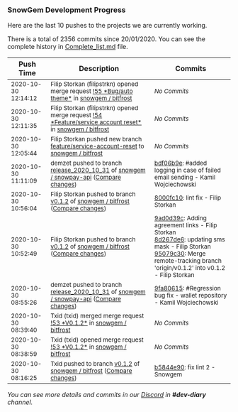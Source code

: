 
### SnowGem Development Progress

Here are the last 10 pushes to the projects we are currently working.

There is a total of 2356 commits since 20/01/2020. You can see the complete history in
 [Complete_list.md](Complete_list.md) file.

| Push Time | Description | Commits |
| --- | --- | --- |
| <sub>2020-10-30 12:14:12</sub> | <sub>Filip Storkan (filipstrkn) opened merge request [\!55 \*Bug/auto theme\*](https://gitlab.com/snowgem/bitfrost/-/merge_requests/55) in [snowgem / bitfrost](https://gitlab.com/snowgem/bitfrost)</sub> | <sub>_No Commits_</sub> |
| <sub>2020-10-30 12:11:35</sub> | <sub>Filip Storkan (filipstrkn) opened merge request [\!54 \*Feature/service account reset\*](https://gitlab.com/snowgem/bitfrost/-/merge_requests/54) in [snowgem / bitfrost](https://gitlab.com/snowgem/bitfrost)</sub> | <sub>_No Commits_</sub> |
| <sub>2020-10-30 12:05:44</sub> | <sub>Filip Storkan pushed new branch [feature/service\-account\-reset](https://gitlab.com/snowgem/bitfrost/commits/feature/service-account-reset) to [snowgem / bitfrost](https://gitlab.com/snowgem/bitfrost)</sub> | <sub>_No Commits_</sub> |
| <sub>2020-10-30 11:11:09</sub> | <sub>demzet pushed to branch [release\_2020\_10\_31](https://gitlab.com/snowgem/snowpay-api/commits/release_2020_10_31) of [snowgem / snowpay\-api](https://gitlab.com/snowgem/snowpay-api) ([Compare changes](https://gitlab.com/snowgem/snowpay-api/compare/9fa80615ab1c59d15dda32f44298db31ce51447d...bdf06b9e72a13956b70c2c38bd54ae7252e7970f))</sub> | <sub>[bdf06b9e](https://gitlab.com/snowgem/snowpay-api/-/commit/bdf06b9e72a13956b70c2c38bd54ae7252e7970f): #added logging in case of failed email sending - Kamil Wojciechowski</sub> |
| <sub>2020-10-30 10:56:04</sub> | <sub>Filip Storkan pushed to branch [v0\.1\.2](https://gitlab.com/snowgem/bitfrost/commits/v0.1.2) of [snowgem / bitfrost](https://gitlab.com/snowgem/bitfrost) ([Compare changes](https://gitlab.com/snowgem/bitfrost/compare/95079c30ac034c7f41847053e47ee38adc3f64df...8000fc1075e241acacd94ea590e6b9856231f373))</sub> | <sub>[8000fc10](https://gitlab.com/snowgem/bitfrost/-/commit/8000fc1075e241acacd94ea590e6b9856231f373): lint fix - Filip Storkan</sub> |
| <sub>2020-10-30 10:52:49</sub> | <sub>Filip Storkan pushed to branch [v0\.1\.2](https://gitlab.com/snowgem/bitfrost/commits/v0.1.2) of [snowgem / bitfrost](https://gitlab.com/snowgem/bitfrost) ([Compare changes](https://gitlab.com/snowgem/bitfrost/compare/b5844e90fdaf8cb0ff06f8ee7e80726f897b1321...95079c30ac034c7f41847053e47ee38adc3f64df))</sub> | <sub>[9ad0d39c](https://gitlab.com/snowgem/bitfrost/-/commit/9ad0d39c7ae9b2b101da14c86c2b2f10c908f8a1): Adding agreement links - Filip Storkan<br>[8d267de6](https://gitlab.com/snowgem/bitfrost/-/commit/8d267de69d3a29b7bcc209cb8d181263affc2976): updating sms mask - Filip Storkan<br>[95079c30](https://gitlab.com/snowgem/bitfrost/-/commit/95079c30ac034c7f41847053e47ee38adc3f64df): Merge remote-tracking branch 'origin/v0.1.2' into v0.1.2 - Filip Storkan</sub> |
| <sub>2020-10-30 08:55:26</sub> | <sub>demzet pushed to branch [release\_2020\_10\_31](https://gitlab.com/snowgem/snowpay-api/commits/release_2020_10_31) of [snowgem / snowpay\-api](https://gitlab.com/snowgem/snowpay-api) ([Compare changes](https://gitlab.com/snowgem/snowpay-api/compare/1692655ea096c519bf944bbc04f3b1e8ad388b02...9fa80615ab1c59d15dda32f44298db31ce51447d))</sub> | <sub>[9fa80615](https://gitlab.com/snowgem/snowpay-api/-/commit/9fa80615ab1c59d15dda32f44298db31ce51447d): #Regression bug fix - wallet repository - Kamil Wojciechowski</sub> |
| <sub>2020-10-30 08:39:40</sub> | <sub>Txid (txid) merged merge request [\!53 \*V0\.1\.2\*](https://gitlab.com/snowgem/bitfrost/-/merge_requests/53) in [snowgem / bitfrost](https://gitlab.com/snowgem/bitfrost)</sub> | <sub>_No Commits_</sub> |
| <sub>2020-10-30 08:38:59</sub> | <sub>Txid (txid) opened merge request [\!53 \*V0\.1\.2\*](https://gitlab.com/snowgem/bitfrost/-/merge_requests/53) in [snowgem / bitfrost](https://gitlab.com/snowgem/bitfrost)</sub> | <sub>_No Commits_</sub> |
| <sub>2020-10-30 08:16:25</sub> | <sub>Txid pushed to branch [v0\.1\.2](https://gitlab.com/snowgem/bitfrost/commits/v0.1.2) of [snowgem / bitfrost](https://gitlab.com/snowgem/bitfrost) ([Compare changes](https://gitlab.com/snowgem/bitfrost/compare/0a8121b1f0278927585bffa3d470ce6a6237bffa...b5844e90fdaf8cb0ff06f8ee7e80726f897b1321))</sub> | <sub>[b5844e90](https://gitlab.com/snowgem/bitfrost/-/commit/b5844e90fdaf8cb0ff06f8ee7e80726f897b1321): fix lint 2 - Snowgem</sub> |

_You can see more details and commits in our [Discord](https://discord.gg/zumGnbg) in **#dev-diary** channel._
